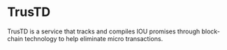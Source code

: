 # TrusTD
TrusTD is a service that tracks and compiles IOU promises through block-chain technology to help eliminate micro transactions.
